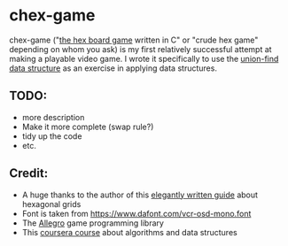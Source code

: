 # chex-game
chex-game ("[the hex board game](https://en.wikipedia.org/wiki/Hex_(board_game)) written in C" or "crude hex game" depending on whom you ask) is my first relatively successful attempt at making a playable video game. I wrote it specifically to use the [union-find data structure](https://en.wikipedia.org/wiki/Disjoint-set_data_structure) as an exercise in applying data structures.


## TODO:
* more description
* Make it more complete (swap rule?)
* tidy up the code
* etc.


## Credit:
* A huge thanks to the author of this [elegantly written guide](https://www.redblobgames.com/grids/hexagons/) about hexagonal grids
* Font is taken from https://www.dafont.com/vcr-osd-mono.font
* The [Allegro](https://liballeg.org/) game programming library
* This [coursera course](https://www.coursera.org/learn/algorithms-part1/) about algorithms and data structures